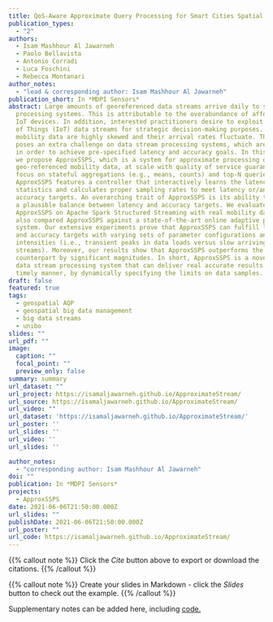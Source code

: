 ```yaml
---
title: QoS-Aware Approximate Query Processing for Smart Cities Spatial Data Streams
publication_types:
  - "2"
authors:
  - Isam Mashhour Al Jawarneh
  - Paolo Bellavista
  - Antonio Corradi
  - Luca Foschini
  - Rebecca Montanari
author_notes:
  - "lead & corresponding author: Isam Mashhour Al Jawarneh"
publication_short: In *MDPI Sensors*
abstract: Large amounts of georeferenced data streams arrive daily to stream
  processing systems. This is attributable to the overabundance of affordable
  IoT devices. In addition, interested practitioners desire to exploit Internet
  of Things (IoT) data streams for strategic decision-making purposes. However,
  mobility data are highly skewed and their arrival rates fluctuate. This nature
  poses an extra challenge on data stream processing systems, which are required
  in order to achieve pre-specified latency and accuracy goals. In this paper,
  we propose ApproxSSPS, which is a system for approximate processing of
  geo-referenced mobility data, at scale with quality of service guarantees. We
  focus on stateful aggregations (e.g., means, counts) and top-N queries.
  ApproxSSPS features a controller that interactively learns the latency
  statistics and calculates proper sampling rates to meet latency or/and
  accuracy targets. An overarching trait of ApproxSSPS is its ability to strike
  a plausible balance between latency and accuracy targets. We evaluate
  ApproxSSPS on Apache Spark Structured Streaming with real mobility data. We
  also compared ApproxSSPS against a state-of-the-art online adaptive processing
  system. Our extensive experiments prove that ApproxSSPS can fulfill latency
  and accuracy targets with varying sets of parameter configurations and load
  intensities (i.e., transient peaks in data loads versus slow arriving
  streams). Moreover, our results show that ApproxSSPS outperforms the baseline
  counterpart by significant magnitudes. In short, ApproxSSPS is a novel spatial
  data stream processing system that can deliver real accurate results in a
  timely manner, by dynamically specifying the limits on data samples.
draft: false
featured: true
tags:
  - geospatial AQP
  - geospatial big data management
  - big data streams
  - unibo
slides: ""
url_pdf: ""
image:
  caption: ""
  focal_point: ""
  preview_only: false
summary: summary
url_dataset: ""
url_project: https://isamaljawarneh.github.io/ApproximateStream/
url_source: https://isamaljawarneh.github.io/ApproximateStream/
url_video: ""
url_dataset: 'https://isamaljawarneh.github.io/ApproximateStream/'
url_poster: ''
url_slides: ''
url_video: ''
url_slides: ''

author_notes:
  - "corresponding author: Isam Mashhour Al Jawarneh"
doi: ""
publication: In *MDPI Sensors*
projects:
  - ApproxSSPS
date: 2021-06-06T21:50:00.000Z
url_slides: ""
publishDate: 2021-06-06T21:50:00.000Z
url_poster: ""
url_code: https://isamaljawarneh.github.io/ApproximateStream/
---
```

{{% callout note %}}
Click the *Cite* button above to export or download the citations.
{{% /callout %}}

{{% callout note %}}
Create your slides in Markdown - click the *Slides* button to check out the example.
{{% /callout %}}

Supplementary notes can be added here, including [code.](https://github.com/IsamAljawarneh/ApproximateStream)
